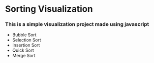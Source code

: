# Sorting Visualization
### This is a simple visualization project made using javascript 
- Bubble Sort 
- Selection Sort
- Insertion Sort
- Quick Sort
- Merge Sort

